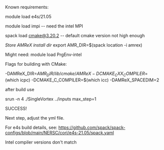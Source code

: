 


Known requirements:

module load e4s/21.05

module load impi  -- need the intel MPI 

spack load cmake@3.20.2  -- default cmake version not high enough

*Store AMReX install dir*
export AMR_DIR=$(spack location -i amrex)

Might need:
module load PrgEnv-intel


Flags for building with CMake:

-DAMReX_DIR=${AMR_DIR}/lib/cmake/AMReX
-DCMAKE_CXX_COMPILER=$(which icpc)
-DCMAKE_C_COMPILER=$(which icc)
-DAMReX_SPACEDIM=2


after build use

srun -n 4 ./SingleVortex ../inputs max_step=1
 
SUCCESS!

Next step, adjust the yml file.


For e4s build details, see: https://github.com/spack/spack-configs/blob/main/NERSC/cori/e4s-21.05/spack.yaml 



Intel compiler versions don't match

